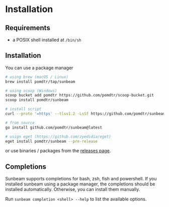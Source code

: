 # Installation

## Requirements

- a POSIX shell installed at `/bin/sh`

## Installation

You can use a package manager

```bash
# using brew (macOS / Linux)
brew install pomdtr/tap/sunbeam

# using scoop (Windows)
scoop bucket add pomdtr https://github.com/pomdtr/scoop-bucket.git
scoop install pomdtr/sunbeam

# install script
curl --proto '=https' --tlsv1.2 -LsSf https://github.com/pomdtr/sunbeam/releases/latest/download/install.sh | sh

# from source
go install github.com/pomdtr/sunbeam@latest

# usign eget (https://github.com/zyedidia/eget)
eget install pomdtr/sunbeam --pre-release
```

or use binaries / packages from the [releases page](https://github.com/pomdtr/sunbeam/releases/latest).

## Completions

Sunbeam supports completions for bash, zsh, fish and powershell. If you installed sunbeam using a package manager, the completions should be installed automatically. Otherwise, you can install them manually.

Run `sunbeam completion <shell> --help` to list the available options.
